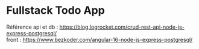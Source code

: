 # Fullstack Todo App

Référence api et db : https://blog.logrocket.com/crud-rest-api-node-js-express-postgresql/  
front : https://www.bezkoder.com/angular-16-node-js-express-postgresql/